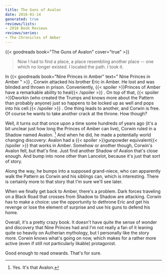 ```yaml
---
title: The Guns of Avalon
date: 2018-01-14
generated: true
reviews/lists:
- 2018 Book Reviews
reviews/series:
- The Chronicles of Amber
---
```

{{< goodreads book="The Guns of Avalon" cover="true" >}}

> Now I had to find a place, a place resembling another place -- one which no longer existed. I located the path. I took it.

In {{< goodreads book="Nine Princes in Amber" text=" Nine Princes in Amber " >}} , Corwin attacked his brother Eric in Amber. He lost and was blinded and thrown in prison. Conveniently,  {{< spoiler >}}Princes of Amber have a remarkable ability to heal{{< /spoiler >}}  . On top of that,  {{< spoiler >}}Dworkin (who created the Trumps and knows more about the Pattern than probably anyone) just so happens to be locked up as well and pops into his cell.{{< /spoiler >}}  . One thing leads to another, and Corwin is free. Of course he wants to take another crack at the throne. How though?  

<!--more-->

Well, it turns out that once upon a time some hundreds of years ago (it's a bit unclear just how long the Princes of Amber can live), Corwin ruled in a Shadow named Avalon. [^1] And when he did, he made a potentially world changing discovery: Avalon had a  {{< spoiler >}}gunpowder equivalent{{< /spoiler >}}  that works in Amber. Somehow or another though, Corwin's Avalon fell, but that's fine. Just find another Shadow of Avalon that's close enough. And bump into none other than Lancelot, because it's just that sort of story.  

Along the way, he bumps into a supposed grand-niece, who can apparently walk the Pattern as Corwin and his siblings can, which is interesting. There is certainly more to that story that I'm sure we'll see later.  

When we finally get back to Amber, there's a problem. Dark forces traveling on a Black Road that crosses from Shadow to Shadow are attacking. Corwin has to make a choice: use the opportunity to dethrone Eric and get his revenge or lose the element of surprise and use his guns to defend his home.  

Overall, it's a pretty crazy book. It doesn't have quite the sense of wonder and discovery that Nine Princes had and I'm not really a fan of it leaning quite so heavily on Autherian mythology, but I personally like the story more. Corwin knows what's going on now, which makes for a rather more active (even if still not particularly likable) protagonist.  

Good enough to read onwards. That's for sure.  

[^1]: Yes. It's that Avalon.


